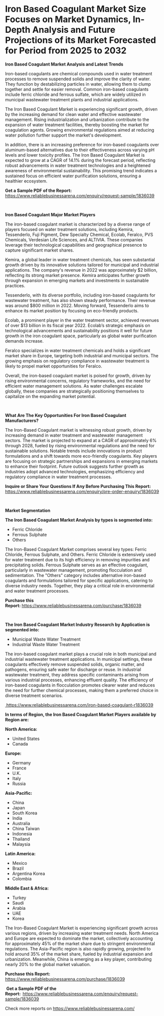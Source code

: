 <p><h1>Iron Based Coagulant Market Size Focuses on Market Dynamics, In-Depth Analysis and Future Projections of its Market Forecasted for Period from 2025 to 2032</h1></p><p><strong>Iron Based Coagulant Market Analysis and Latest Trends</strong></p>
<p><p>Iron-based coagulants are chemical compounds used in water treatment processes to remove suspended solids and improve the clarity of water. They function by destabilizing particles in water, allowing them to clump together and settle for easier removal. Common iron-based coagulants include ferric chloride and ferrous sulfate, which are widely utilized in municipal wastewater treatment plants and industrial applications.</p><p>The Iron Based Coagulant Market is experiencing significant growth, driven by the increasing demand for clean water and effective wastewater management. Rising industrialization and urbanization contribute to the expansion of water treatment facilities, thereby boosting the market for coagulation agents. Growing environmental regulations aimed at reducing water pollution further support the market's development. </p><p>In addition, there is an increasing preference for iron-based coagulants over aluminum-based alternatives due to their effectiveness across varying pH levels and lower toxicity profiles. The Iron Based Coagulant Market is expected to grow at a CAGR of 14.1% during the forecast period, reflecting robust advancements in water treatment technologies and a heightened awareness of environmental sustainability. This promising trend indicates a sustained focus on efficient water purification solutions, ensuring a healthier ecosystem.</p></p>
<p><strong>Get a Sample PDF of the Report:&nbsp;</strong> <a href="https://www.reliablebusinessarena.com/enquiry/request-sample/1836039?utm_campaign=3118&utm_medium=2&utm_source=Github&utm_content=ia&utm_term=26032025&utm_id=iron-based-coagulant">https://www.reliablebusinessarena.com/enquiry/request-sample/1836039</a></p>
<p>&nbsp;</p>
<p><strong>Iron Based Coagulant Major Market Players</strong></p>
<p><p>The iron-based coagulant market is characterized by a diverse range of players focused on water treatment solutions, including Kemira, Tessenderlo, Fuji Pigment, Dew Specialty Chemical, Ecolab, Feralco, PVS Chemicals, Verdesian Life Sciences, and ALTIVIA. These companies leverage their technological capabilities and geographical presence to capture significant market shares.</p><p>Kemira, a global leader in water treatment chemicals, has seen substantial growth driven by its innovative solutions tailored for municipal and industrial applications. The company's revenue in 2022 was approximately $2 billion, reflecting its strong market presence. Kemira anticipates further growth through expansion in emerging markets and investments in sustainable practices.</p><p>Tessenderlo, with its diverse portfolio, including iron-based coagulants for wastewater treatment, has also shown steady performance. Their revenue was around $800 million in 2022. Moving forward, Tessenderlo aims to enhance its market position by focusing on eco-friendly products.</p><p>Ecolab, a prominent player in the water treatment sector, achieved revenues of over $13 billion in its fiscal year 2022. Ecolab’s strategic emphasis on technological advancements and sustainability positions it well for future growth in the iron coagulant space, particularly as global water purification demands increase.</p><p>Feralco specializes in water treatment chemicals and holds a significant market share in Europe, targeting both industrial and municipal sectors. The growing emphasis on regulatory compliance in wastewater treatment is likely to propel market opportunities for Feralco.</p><p>Overall, the iron-based coagulant market is poised for growth, driven by rising environmental concerns, regulatory frameworks, and the need for efficient water management solutions. As water challenges escalate globally, these companies are strategically positioning themselves to capitalize on the expanding market potential.</p></p>
<p>&nbsp;</p>
<p><strong>What Are The Key Opportunities For Iron Based Coagulant Manufacturers?</strong></p>
<p><p>The Iron-Based Coagulant market is witnessing robust growth, driven by increasing demand in water treatment and wastewater management sectors. The market is projected to expand at a CAGR of approximately 6% through 2028, fueled by rising environmental regulations and the need for sustainable solutions. Notable trends include innovations in product formulations and a shift towards more eco-friendly coagulants. Key players are focusing on strategic partnerships and expansions in emerging markets to enhance their footprint. Future outlook suggests further growth as industries adopt advanced technologies, emphasizing efficiency and regulatory compliance in water treatment processes.</p></p>
<p><strong>Inquire or Share Your Questions If Any Before Purchasing This Report:</strong> <a href="https://www.reliablebusinessarena.com/enquiry/pre-order-enquiry/1836039?utm_campaign=3118&utm_medium=2&utm_source=Github&utm_content=ia&utm_term=26032025&utm_id=iron-based-coagulant">https://www.reliablebusinessarena.com/enquiry/pre-order-enquiry/1836039</a></p>
<p>&nbsp;</p>
<p><strong>Market Segmentation</strong></p>
<p><strong>The Iron Based Coagulant Market Analysis by types is segmented into:</strong></p>
<p><ul><li>Ferric Chloride</li><li>Ferrous Sulphate</li><li>Others</li></ul></p>
<p><p>The Iron-Based Coagulant Market comprises several key types: Ferric Chloride, Ferrous Sulphate, and Others. Ferric Chloride is extensively used for water treatment due to its high efficiency in removing impurities and precipitating solids. Ferrous Sulphate serves as an effective coagulant, particularly in wastewater management, promoting flocculation and sedimentation. The "Others" category includes alternative iron-based coagulants and formulations tailored for specific applications, catering to diverse industry needs. Together, they play a critical role in environmental and water treatment processes.</p></p>
<p><strong>Purchase this Report:&nbsp;</strong><a href="https://www.reliablebusinessarena.com/purchase/1836039?utm_campaign=3118&utm_medium=2&utm_source=Github&utm_content=ia&utm_term=26032025&utm_id=iron-based-coagulant">https://www.reliablebusinessarena.com/purchase/1836039</a></p>
<p>&nbsp;</p>
<p><strong>The Iron Based Coagulant Market Industry Research by Application is segmented into:</strong></p>
<p><ul><li>Municipal Waste Water Treatment</li><li>Industrial Waste Water Treatment</li></ul></p>
<p><p>The iron-based coagulant market plays a crucial role in both municipal and industrial wastewater treatment applications. In municipal settings, these coagulants effectively remove suspended solids, organic matter, and pathogens, ensuring safe water for discharge or reuse. In industrial wastewater treatment, they address specific contaminants arising from various industrial processes, enhancing effluent quality. The efficiency of iron-based coagulants in flocculation promotes clearer water and reduces the need for further chemical processes, making them a preferred choice in diverse treatment scenarios.</p></p>
<p><a href="https://www.reliablebusinessarena.com/iron-based-coagulant-r1836039?utm_campaign=3118&utm_medium=2&utm_source=Github&utm_content=ia&utm_term=26032025&utm_id=iron-based-coagulant">&nbsp;https://www.reliablebusinessarena.com/iron-based-coagulant-r1836039</a></p>
<p><strong>In terms of Region, the Iron Based Coagulant Market Players available by Region are:</strong></p>
<p>
    <p> <strong> North America: </strong>
        <ul>
            <li>United States</li>
            <li>Canada</li>
        </ul>
        </p> 
    <p> <strong> Europe: </strong>
        <ul>
            <li>Germany</li>
            <li>France</li>
            <li>U.K.</li>
            <li>Italy</li>
            <li>Russia</li>
        </ul>
        </p> 
    <p> <strong> Asia-Pacific: </strong>
        <ul>
            <li>China</li>
            <li>Japan</li>
            <li>South Korea</li>
            <li>India</li>
            <li>Australia</li>
            <li>China Taiwan</li>
            <li>Indonesia</li>
            <li>Thailand</li>
            <li>Malaysia</li>
        </ul>
        </p> 
    <p> <strong> Latin America: </strong>
        <ul>
            <li>Mexico</li>
            <li>Brazil</li>
            <li>Argentina Korea</li>
            <li>Colombia</li>
        </ul>
        </p> 
    <p> <strong> Middle East & Africa: </strong>
        <ul>
            <li>Turkey</li>
            <li>Saudi</li>
            <li>Arabia</li>
            <li>UAE</li>
            <li>Korea</li>
        </ul>
    </p>
    </p>
<p><p>The Iron-Based Coagulant Market is experiencing significant growth across various regions, driven by increasing water treatment needs. North America and Europe are expected to dominate the market, collectively accounting for approximately 45% of the market share due to stringent environmental regulations. The Asia-Pacific region is also rapidly growing, projected to hold around 35% of the market share, fueled by industrial expansion and urbanization. Meanwhile, China is emerging as a key player, contributing nearly 20% to the global market valuation.</p></p>
<p><strong>Purchase this Report: </strong><a href="https://www.reliablebusinessarena.com/purchase/1836039?utm_campaign=3118&utm_medium=2&utm_source=Github&utm_content=ia&utm_term=26032025&utm_id=iron-based-coagulant">https://www.reliablebusinessarena.com/purchase/1836039</a></p>
<p>&nbsp;<strong>Get a Sample PDF of the Report:&nbsp;&nbsp;</strong><a href="https://www.reliablebusinessarena.com/enquiry/request-sample/1836039?utm_campaign=3118&utm_medium=2&utm_source=Github&utm_content=ia&utm_term=26032025&utm_id=iron-based-coagulant">https://www.reliablebusinessarena.com/enquiry/request-sample/1836039</a></p>
<p><strong></strong></p>
<p>Check more reports on <a href="https://www.reliablebusinessarena.com/?utm_campaign=3118&utm_medium=2&utm_source=Github&utm_content=ia&utm_term=26032025&utm_id=iron-based-coagulant">https://www.reliablebusinessarena.com/</a></p>